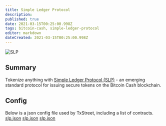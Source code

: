 ```yaml
---
title: Simple Ledger Protocol
description:
published: true
date: 2021-03-15T00:25:00.998Z
tags: bitcoin-cash, simple-ledger-protocol
editor: markdown
dateCreated: 2021-03-15T00:25:00.998Z
---
```


![SLP](https://txstreet.com/static/img/singles/house_logos/slp.png)

## Summary

Tokenize anything with <a href="https://simpleledger.cash/" target="_blank">Simple Ledger Protocol (SLP)</a> - an emerging standard protocol for issuing secure tokens on the Bitcoin Cash blockchain.

## Config

Below is a json config file used by TxStreet, including a list of contracts. [slp.json](/bitcoincash/houses/slp.json) [slp.json](/bitcoincash/houses/slp.json) [slp.json](/bitcoincash/houses/slp.json)
